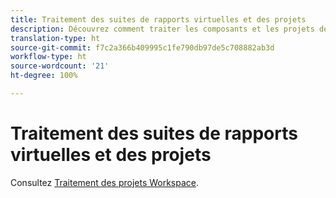 ```yaml
---
title: Traitement des suites de rapports virtuelles et des projets
description: Découvrez comment traiter les composants et les projets des suites de rapports virtuelles
translation-type: ht
source-git-commit: f7c2a366b409995c1fe790db97de5c708882ab3d
workflow-type: ht
source-wordcount: '21'
ht-degree: 100%

---
```



# Traitement des suites de rapports virtuelles et des projets

Consultez [Traitement des projets Workspace](/help/analyze/analysis-workspace/curate-share/curate.md).
